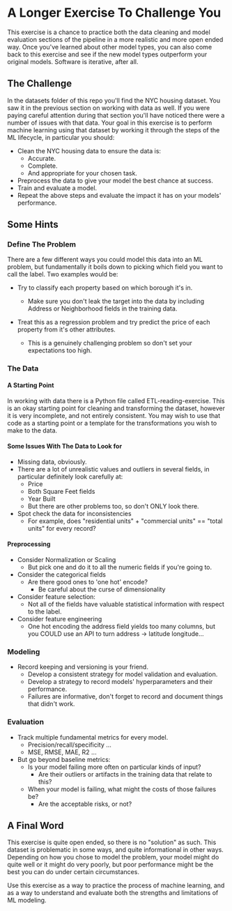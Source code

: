 # A Longer Exercise To Challenge You

This exercise is a chance to practice both the data cleaning and model evaluation sections of the pipeline in a more realistic and more open ended way. Once you've learned about other model types, you can also come back to this exercise and see if the new model types outperform your original models. Software is iterative, after all.

## The Challenge

In the datasets folder of this repo you'll find the NYC housing dataset. You saw it in the previous section on working with data as well. If you were paying careful attention during that section you'll have noticed there were a number of issues with that data. Your goal in this exercise is to perform machine learning using that dataset by working it through the steps of the ML lifecycle, in particular you should:

* Clean the NYC housing data to ensure the data is:
    * Accurate.
    * Complete.
    * And appropriate for your chosen task.
* Preprocess the data to give your model the best chance at success.
* Train and evaluate a model.
* Repeat the above steps and evaluate the impact it has on your models' performance.

## Some Hints

### Define The Problem

There are a few different ways you could model this data into an ML problem, but fundamentally it boils down to picking which field you want to call the label. Two examples would be:

* Try to classify each property based on which borough it's in.
    * Make sure you don't leak the target into the data by including Address or Neighborhood fields in the training data.

* Treat this as a regression problem and try predict the price of each property from it's other attributes.
    * This is a genuinely challenging problem so don't set your expectations too high.

### The Data

#### A Starting Point

In working with data there is a Python file called ETL-reading-exercise. This is an okay starting point for cleaning and transforming the dataset, however it is very incomplete, and not entirely consistent. You may wish to use that code as a starting point or a template for the transformations you wish to make to the data. 

#### Some Issues With The Data to Look for

* Missing data, obviously.
* There are a lot of unrealistic values and outliers in several fields, in particular definitely look carefully at:
    * Price
    * Both Square Feet fields
    * Year Built
    * But there are other problems too, so don't ONLY look there.
* Spot check the data for inconsistencies
    * For example, does "residential units" + "commercial units" == "total units" for every record?

#### Preprocessing

* Consider Normalization or Scaling
    * But pick one and do it to all the numeric fields if you're going to.
* Consider the categorical fields
    * Are there good ones to 'one hot' encode? 
        * Be careful about the curse of dimensionality 
* Consider feature selection:
    * Not all of the fields have valuable statistical information with respect to the label.
* Consider feature engineering
    * One hot encoding the address field yields too many columns, but you COULD use an API to turn address -> latitude longitude...

### Modeling

* Record keeping and versioning is your friend. 
    * Develop a consistent strategy for model validation and evaluation.
    * Develop a strategy to record models' hyperparameters and their performance. 
    * Failures are informative, don't forget to record and document things that didn't work.

### Evaluation

* Track multiple fundamental metrics for every model.
    * Precision/recall/specificity ...
    * MSE, RMSE, MAE, R2 ...
* But go beyond baseline metrics:
    * Is your model failing more often on particular kinds of input?
        * Are their outliers or artifacts in the training data that relate to this?
    * When your model is failing, what might the costs of those failures be?
        * Are the acceptable risks, or not?

## A Final Word

This exercise is quite open ended, so there is no "solution" as such. This dataset is problematic in some ways, and quite informational in other ways. Depending on how you chose to model the problem, your model might do quite well or it might do very poorly, but poor performance might be the best you can do under certain circumstances.

Use this exercise as a way to practice the process of machine learning, and as a way to understand and evaluate both the strengths and limitations of ML modeling.



